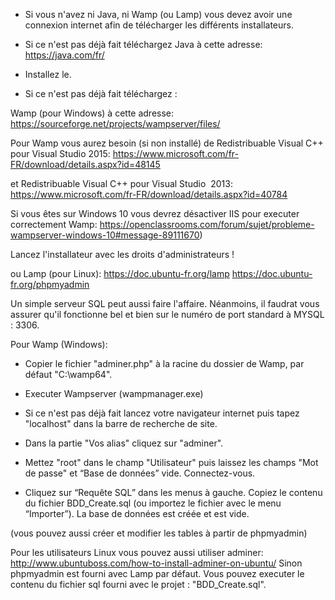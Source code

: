 
- Si vous n'avez ni Java, ni Wamp (ou Lamp) vous devez avoir une connexion internet afin de télécharger les différents installateurs.

- Si ce n'est pas déjà fait téléchargez Java à cette adresse:
https://java.com/fr/

- Installez le.

- Si ce n'est pas déjà fait téléchargez :

Wamp (pour Windows) à cette adresse:
https://sourceforge.net/projects/wampserver/files/

Pour Wamp vous aurez besoin (si non installé) de Redistribuable Visual C++ pour Visual Studio 2015:
https://www.microsoft.com/fr-FR/download/details.aspx?id=48145 

et Redistribuable Visual C++ pour Visual Studio  2013:
https://www.microsoft.com/fr-FR/download/details.aspx?id=40784 

Si vous êtes sur Windows 10 vous devrez désactiver IIS pour executer correctement Wamp:
https://openclassrooms.com/forum/sujet/probleme-wampserver-windows-10#message-89111670)

Lancez l'installateur avec les droits d'administrateurs !

ou Lamp (pour Linux):
https://doc.ubuntu-fr.org/lamp
https://doc.ubuntu-fr.org/phpmyadmin

Un simple serveur SQL peut aussi faire l'affaire. 
Néanmoins, il faudrat vous assurer qu'il fonctionne bel et bien sur le numéro de port standard à MYSQL : 3306. 

Pour Wamp (Windows):

- Copier le fichier "adminer.php" à la racine du dossier de Wamp, par défaut "C:\wamp64".

- Executer Wampserver (wampmanager.exe)

- Si ce n'est pas déjà fait lancez votre navigateur internet puis tapez "localhost" dans la barre de recherche de site.

- Dans la partie "Vos alias" cliquez sur "adminer".

- Mettez "root" dans le champ "Utilisateur" puis laissez les champs "Mot de passe" et “Base de données” vide. Connectez-vous.

- Cliquez sur “Requête SQL” dans les menus à gauche. Copiez le contenu du fichier BDD_Create.sql (ou importez le fichier avec le menu “Importer”). La base de données est créée et est vide.

(vous pouvez aussi créer et modifier les tables à partir de phpmyadmin)


Pour les utilisateurs Linux vous pouvez aussi utiliser adminer:
http://www.ubuntuboss.com/how-to-install-adminer-on-ubuntu/
Sinon phpmyadmin est fourni avec Lamp par défaut. 
Vous pouvez executer le contenu du fichier sql fourni avec le projet : "BDD_Create.sql".
